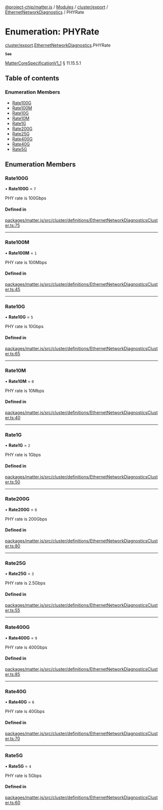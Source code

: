[@project-chip/matter.js](../README.md) / [Modules](../modules.md) / [cluster/export](../modules/cluster_export.md) / [EthernetNetworkDiagnostics](../modules/cluster_export.EthernetNetworkDiagnostics.md) / PHYRate

# Enumeration: PHYRate

[cluster/export](../modules/cluster_export.md).[EthernetNetworkDiagnostics](../modules/cluster_export.EthernetNetworkDiagnostics.md).PHYRate

**`See`**

[MatterCoreSpecificationV1_1](../interfaces/spec_export.MatterCoreSpecificationV1_1.md) § 11.15.5.1

## Table of contents

### Enumeration Members

- [Rate100G](cluster_export.EthernetNetworkDiagnostics.PHYRate.md#rate100g)
- [Rate100M](cluster_export.EthernetNetworkDiagnostics.PHYRate.md#rate100m)
- [Rate10G](cluster_export.EthernetNetworkDiagnostics.PHYRate.md#rate10g)
- [Rate10M](cluster_export.EthernetNetworkDiagnostics.PHYRate.md#rate10m)
- [Rate1G](cluster_export.EthernetNetworkDiagnostics.PHYRate.md#rate1g)
- [Rate200G](cluster_export.EthernetNetworkDiagnostics.PHYRate.md#rate200g)
- [Rate25G](cluster_export.EthernetNetworkDiagnostics.PHYRate.md#rate25g)
- [Rate400G](cluster_export.EthernetNetworkDiagnostics.PHYRate.md#rate400g)
- [Rate40G](cluster_export.EthernetNetworkDiagnostics.PHYRate.md#rate40g)
- [Rate5G](cluster_export.EthernetNetworkDiagnostics.PHYRate.md#rate5g)

## Enumeration Members

### Rate100G

• **Rate100G** = ``7``

PHY rate is 100Gbps

#### Defined in

[packages/matter.js/src/cluster/definitions/EthernetNetworkDiagnosticsCluster.ts:75](https://github.com/project-chip/matter.js/blob/16d5b0d/packages/matter.js/src/cluster/definitions/EthernetNetworkDiagnosticsCluster.ts#L75)

___

### Rate100M

• **Rate100M** = ``1``

PHY rate is 100Mbps

#### Defined in

[packages/matter.js/src/cluster/definitions/EthernetNetworkDiagnosticsCluster.ts:45](https://github.com/project-chip/matter.js/blob/16d5b0d/packages/matter.js/src/cluster/definitions/EthernetNetworkDiagnosticsCluster.ts#L45)

___

### Rate10G

• **Rate10G** = ``5``

PHY rate is 10Gbps

#### Defined in

[packages/matter.js/src/cluster/definitions/EthernetNetworkDiagnosticsCluster.ts:65](https://github.com/project-chip/matter.js/blob/16d5b0d/packages/matter.js/src/cluster/definitions/EthernetNetworkDiagnosticsCluster.ts#L65)

___

### Rate10M

• **Rate10M** = ``0``

PHY rate is 10Mbps

#### Defined in

[packages/matter.js/src/cluster/definitions/EthernetNetworkDiagnosticsCluster.ts:40](https://github.com/project-chip/matter.js/blob/16d5b0d/packages/matter.js/src/cluster/definitions/EthernetNetworkDiagnosticsCluster.ts#L40)

___

### Rate1G

• **Rate1G** = ``2``

PHY rate is 1Gbps

#### Defined in

[packages/matter.js/src/cluster/definitions/EthernetNetworkDiagnosticsCluster.ts:50](https://github.com/project-chip/matter.js/blob/16d5b0d/packages/matter.js/src/cluster/definitions/EthernetNetworkDiagnosticsCluster.ts#L50)

___

### Rate200G

• **Rate200G** = ``8``

PHY rate is 200Gbps

#### Defined in

[packages/matter.js/src/cluster/definitions/EthernetNetworkDiagnosticsCluster.ts:80](https://github.com/project-chip/matter.js/blob/16d5b0d/packages/matter.js/src/cluster/definitions/EthernetNetworkDiagnosticsCluster.ts#L80)

___

### Rate25G

• **Rate25G** = ``3``

PHY rate is 2.5Gbps

#### Defined in

[packages/matter.js/src/cluster/definitions/EthernetNetworkDiagnosticsCluster.ts:55](https://github.com/project-chip/matter.js/blob/16d5b0d/packages/matter.js/src/cluster/definitions/EthernetNetworkDiagnosticsCluster.ts#L55)

___

### Rate400G

• **Rate400G** = ``9``

PHY rate is 400Gbps

#### Defined in

[packages/matter.js/src/cluster/definitions/EthernetNetworkDiagnosticsCluster.ts:85](https://github.com/project-chip/matter.js/blob/16d5b0d/packages/matter.js/src/cluster/definitions/EthernetNetworkDiagnosticsCluster.ts#L85)

___

### Rate40G

• **Rate40G** = ``6``

PHY rate is 40Gbps

#### Defined in

[packages/matter.js/src/cluster/definitions/EthernetNetworkDiagnosticsCluster.ts:70](https://github.com/project-chip/matter.js/blob/16d5b0d/packages/matter.js/src/cluster/definitions/EthernetNetworkDiagnosticsCluster.ts#L70)

___

### Rate5G

• **Rate5G** = ``4``

PHY rate is 5Gbps

#### Defined in

[packages/matter.js/src/cluster/definitions/EthernetNetworkDiagnosticsCluster.ts:60](https://github.com/project-chip/matter.js/blob/16d5b0d/packages/matter.js/src/cluster/definitions/EthernetNetworkDiagnosticsCluster.ts#L60)
